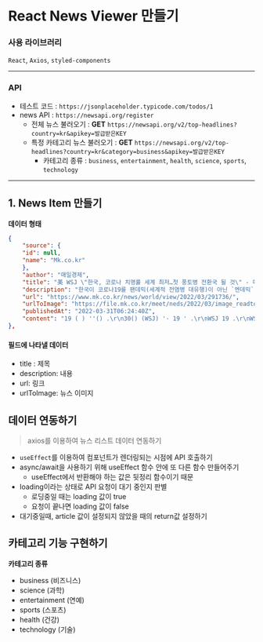 # React News Viewer 만들기

### 사용 라이브러리

`React`, `Axios`, `styled-components`

---

### API

-   테스트 코드 : `https://jsonplaceholder.typicode.com/todos/1`
-   news API : `https://newsapi.org/register`
    -   전체 뉴스 불러오기 : **GET** `https://newsapi.org/v2/top-headlines?country=kr&apikey=발급받은KEY`
    -   특정 카테고리 뉴스 불러오기 : **GET** `https://newsapi.org/v2/top-headlines?country=kr&category=business&apikey=발급받은KEY`
        -   카테고리 종류 : `business`, `entertainment`, `health`, `science`, `sports`, `technology`

---

## 1. News Item 만들기

**데이터 형태**

```json
{
    "source": {
    "id": null,
    "name": "Mk.co.kr"
    },
    "author": "매일경제",
    "title": "美 WSJ \"한국, 코로나 치명률 세계 최저…첫 풍토병 전환국 될 것\" - 매일경제",
    "description": "한국이 코로나19를 팬데믹(세계적 전염병 대유행)이 아닌 `엔데믹`(풍토병) 수준으로 낮추는 세계 최초의 국가가 될 수 있다는 전망이 제기됐다.  지난 30일(현지시각) 미국 월스트리트저널(WSJ)은 `한국·싱가포르 등 아시아 국가들은 코로",
    "url": "https://www.mk.co.kr/news/world/view/2022/03/291736/",
    "urlToImage": "https://file.mk.co.kr/meet/neds/2022/03/image_readtop_2022_291736_16487078804993631.jpg",
    "publishedAt": "2022-03-31T06:24:40Z",
    "content": "19 ( ) ''() .\r\n30() (WSJ) '· 19 ' .\r\nWSJ 19 .\r\nWSJ 19 . 3 19 3 , 0.12%. (1.22%), (0.79%), (0.44%) .\r\n, , , 19 .\r\nWSJ \" 19 \" \" · \" .\r\n. 19 1 2 . 19 .\r\n19 .\r\n19 29 .\r\n[ ][ &amp; mk.co.kr, ]"
},
```

#### 필드에 나타낼 데이터

-   title : 제목
-   description: 내용
-   url: 링크
-   urlToImage: 뉴스 이미지

## 데이터 연동하기

> axios를 이용하여 뉴스 리스트 데이터 연동하기

-   `useEffect`를 이용하여 컴포넌트가 렌더링되는 시점에 API 호출하기
-   async/await을 사용하기 위해 useEffect 함수 안에 또 다른 함수 만들어주기
    -   useEffect에서 반환해야 하는 값은 뒷정리 함수이기 때문
-   loading이라는 상태로 API 요청이 대기 중인지 판별
    -   로딩중일 때는 loading 값이 true
    -   요청이 끝나면 loading 값이 false
-   대기중일때, article 값이 설정되지 않았을 때의 return값 설정하기

## 카테고리 기능 구현하기

**카테고리 종류**

-   business (비즈니스)
-   science (과학)
-   entertainment (연예)
-   sports (스포츠)
-   health (건강)
-   technology (기술)
